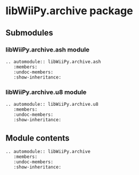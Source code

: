 # libWiiPy.archive package

## Submodules

### libWiiPy.archive.ash module

```{eval-rst}
.. automodule:: libWiiPy.archive.ash
   :members:
   :undoc-members:
   :show-inheritance:
```
### libWiiPy.archive.u8 module

```{eval-rst}
.. automodule:: libWiiPy.archive.u8
   :members:
   :undoc-members:
   :show-inheritance:
```
## Module contents

```{eval-rst}
.. automodule:: libWiiPy.archive
   :members:
   :undoc-members:
   :show-inheritance:
```
